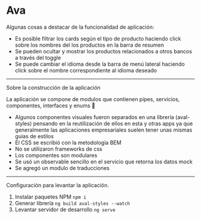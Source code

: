 # Ava 

Algunas cosas a destacar de la funcionalidad de aplicación:

- Es posible filtrar los cards según el tipo de producto haciendo click sobre los nombres del los productos en la barra de resumen
- Se pueden ocultar y mostrar los productos relacionados a otros bancos a través del toggle
- Se puede cambiar el idioma desde la barra de menú lateral haciendo click sobre el nombre correspondiente al idioma deseado


---------

Sobre la construcción de la aplicación

La aplicación se compone de modulos que contienen pipes, servicios, componentes, interfaces y enums :metal:


- Algunos componentes visuales fueron separados en una librería (aval-styles) pensando en la 
reutilización de ellos en esta y otras apps ya que generalmente las aplicaciones
 empresariales suelen tener unas mismas  guias  de estilos
- El CSS se escribió con la metodologia BEM
- No se utilizaron frameworks de css 
- Los componentes son modulares
- Se usó un observable sencillo en el servicio que retorna los datos mock 
- Se agregó un modulo de traducciones


---------

Configuración para levantar la aplicación.

1. Instalar paquetes NPM `npm i`
2. Generar librería `ng build aval-styles --watch`
3. Levantar servidor de desarrollo ` ng serve `
